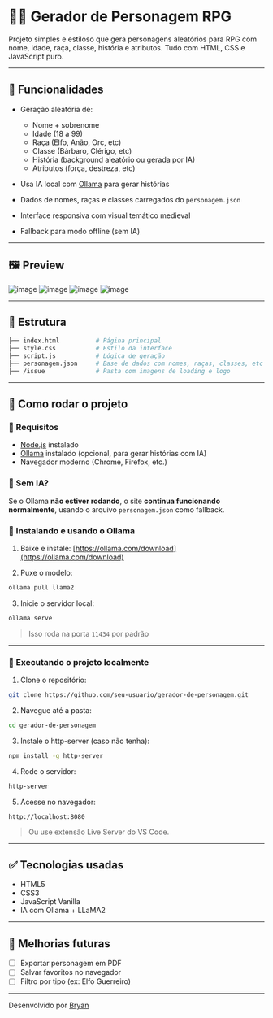 # 🧙‍♂️ Gerador de Personagem RPG

Projeto simples e estiloso que gera personagens aleatórios para RPG com nome, idade, raça, classe, história e atributos. Tudo com HTML, CSS e JavaScript puro.

---

## 🎯 Funcionalidades

* Geração aleatória de:

  * Nome + sobrenome
  * Idade (18 a 99)
  * Raça (Elfo, Anão, Orc, etc)
  * Classe (Bárbaro, Clérigo, etc)
  * História (background aleatório ou gerada por IA)
  * Atributos (força, destreza, etc)

* Usa IA local com [Ollama](https://ollama.com) para gerar histórias

* Dados de nomes, raças e classes carregados do `personagem.json`

* Interface responsiva com visual temático medieval

* Fallback para modo offline (sem IA)

---

## 🖼️ Preview

![image](https://github.com/user-attachments/assets/1726580c-10ab-427a-a3e6-b32d9dbf9000)
![image](https://github.com/user-attachments/assets/572f6e81-319a-4552-9b30-7868bc73bdee)
![image](https://github.com/user-attachments/assets/b4e52398-0356-4ab8-b3ed-c6e0c6122296)
![image](https://github.com/user-attachments/assets/27669f0c-8884-41e9-8d38-f13a290c1015)

---

## 📁 Estrutura

```bash
├── index.html          # Página principal
├── style.css           # Estilo da interface
├── script.js           # Lógica de geração
├── personagem.json     # Base de dados com nomes, raças, classes, etc
├── /issue              # Pasta com imagens de loading e logo
```

---

## 🚀 Como rodar o projeto

### 🔧 Requisitos

* [Node.js](https://nodejs.org/) instalado
* [Ollama](https://ollama.com/) instalado (opcional, para gerar histórias com IA)
* Navegador moderno (Chrome, Firefox, etc.)

### 🚪 Sem IA?

Se o Ollama **não estiver rodando**, o site **continua funcionando normalmente**, usando o arquivo `personagem.json` como fallback.

### 🤖 Instalando e usando o Ollama

1. Baixe e instale: [https://ollama.com/download](https://ollama.com/download)

2. Puxe o modelo:

```bash
ollama pull llama2
```

3. Inicie o servidor local:

```bash
ollama serve
```

> Isso roda na porta `11434` por padrão

---

### 🔄 Executando o projeto localmente

1. Clone o repositório:

```bash
git clone https://github.com/seu-usuario/gerador-de-personagem.git
```

2. Navegue até a pasta:

```bash
cd gerador-de-personagem
```

3. Instale o http-server (caso não tenha):

```bash
npm install -g http-server
```

4. Rode o servidor:

```bash
http-server
```

5. Acesse no navegador:

```
http://localhost:8080
```

> Ou use extensão Live Server do VS Code.

---

## ✅ Tecnologias usadas

* HTML5
* CSS3
* JavaScript Vanilla
* IA com Ollama + LLaMA2

---

## 🔮 Melhorias futuras

* [ ] Exportar personagem em PDF
* [ ] Salvar favoritos no navegador
* [ ] Filtro por tipo (ex: Elfo Guerreiro)

---

Desenvolvido por [Bryan](https://github.com/Bryan-M-Almeida) 
